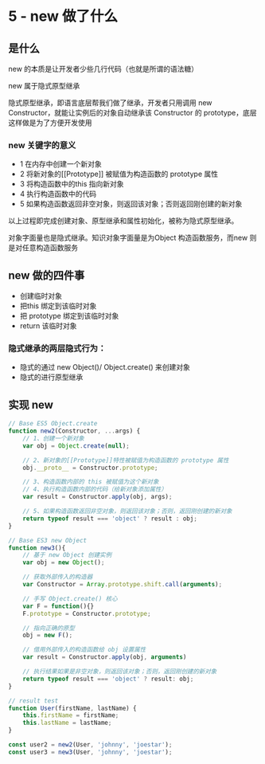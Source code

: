 # 5 - new 做了什么

## 是什么

new 的本质是让开发者少些几行代码（也就是所谓的语法糖）

new 属于隐式原型继承

隐式原型继承，即语言底层帮我们做了继承，开发者只用调用 new Constructor，就能让实例后的对象自动继承该 Constructor 的 prototype，底层这样做是为了方便开发使用

### new 关键字的意义

- 1 在内存中创建一个新对象
- 2 将新对象的[[Prototype]] 被赋值为构造函数的 prototype 属性
- 3 将构造函数中的this 指向新对象
- 4 执行构造函数中的代码
- 5 如果构造函数返回非空对象，则返回该对象；否则返回刚创建的新对象

以上过程即完成创建对象、原型继承和属性初始化，被称为隐式原型继承。

对象字面量也是隐式继承。知识对象字面量是为Object 构造函数服务，而new 则是对任意构造函数服务

## new 做的四件事

- 创建临时对象
- 把this 绑定到该临时对象
- 把 prototype 绑定到该临时对象
- return 该临时对象

### 隐式继承的两层隐式行为：

- 隐式的通过 new Object()/ Object.create() 来创建对象
- 隐式的进行原型继承

## 实现 new

```javascript
// Base ES5 Object.create
function new2(Constructor, ...args) {
    // 1、创建一个新对象
    var obj = Object.create(null);

    // 2、新对象的[[Prototype]]特性被赋值为构造函数的 prototype 属性
    obj.__proto__ = Constructor.prototype;

    // 3、构造函数内部的 this 被赋值为这个新对象
    // 4、执行构造函数内部的代码（给新对象添加属性）
    var result = Constructor.apply(obj, args);

    // 5、如果构造函数返回非空对象，则返回该对象；否则，返回刚创建的新对象
    return typeof result === 'object' ? result : obj;
}

// Base ES3 new Object
function new3(){
    // 基于 new Object 创建实例
    var obj = new Object();

    // 获取外部传入的构造器
    var Constructor = Array.prototype.shift.call(arguments);

    // 手写 Object.create() 核心
    var F = function(){}
    F.prototype = Constructor.prototype;

    // 指向正确的原型
    obj = new F();

    // 借用外部传入的构造函数给 obj 设置属性
    var result = Constructor.apply(obj, arguments)

    // 执行结果如果是非空对象，则返回该对象；否则，返回刚创建的新对象
    return typeof result === 'object' ? result: obj;
}

// result test
function User(firstName, lastName) {
    this.firstName = firstName;
    this.lastName = lastName;
}

const user2 = new2(User, 'johnny', 'joestar');
const user3 = new3(User, 'johnny', 'joestar');
```

